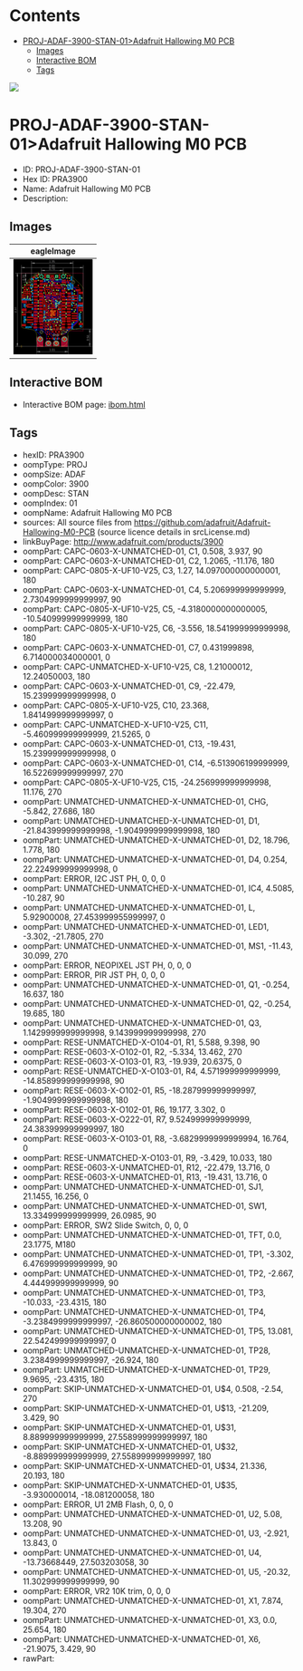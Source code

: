



Contents
========

* [PROJ-ADAF-3900-STAN-01>Adafruit Hallowing M0 PCB](#proj-adaf-3900-stan-01adafruit-hallowing-m0-pcb)
	* [Images](#images)
	* [Interactive BOM](#interactive-bom)
	* [Tags](#tags)
  
![][im]
# PROJ-ADAF-3900-STAN-01>Adafruit Hallowing M0 PCB

- ID: PROJ-ADAF-3900-STAN-01
- Hex ID: PRA3900
- Name: Adafruit Hallowing M0 PCB
- Description: 

## Images
  
  

|eagleImage|
| :---: |
|[![eagleImage](eagleImage_140.png)](eagleImage_600.png)|

## Interactive BOM

- Interactive BOM page: [ibom.html](kicad/bom/ibom.html)

## Tags

- hexID: PRA3900
- oompType: PROJ
- oompSize: ADAF
- oompColor: 3900
- oompDesc: STAN
- oompIndex: 01
- oompName: Adafruit Hallowing M0 PCB
- sources: All source files from https://github.com/adafruit/Adafruit-Hallowing-M0-PCB (source licence details in srcLicense.md)
- linkBuyPage: http://www.adafruit.com/products/3900
- oompPart: CAPC-0603-X-UNMATCHED-01, C1, 0.508, 3.937, 90
- oompPart: CAPC-0603-X-UNMATCHED-01, C2, 1.2065, -11.176, 180
- oompPart: CAPC-0805-X-UF10-V25, C3, 1.27, 14.097000000000001, 180
- oompPart: CAPC-0603-X-UNMATCHED-01, C4, 5.206999999999999, 2.7304999999999997, 90
- oompPart: CAPC-0805-X-UF10-V25, C5, -4.3180000000000005, -10.540999999999999, 180
- oompPart: CAPC-0805-X-UF10-V25, C6, -3.556, 18.541999999999998, 180
- oompPart: CAPC-0603-X-UNMATCHED-01, C7, 0.431999898, 6.714000034000001, 0
- oompPart: CAPC-UNMATCHED-X-UF10-V25, C8, 1.21000012, 12.24050003, 180
- oompPart: CAPC-0603-X-UNMATCHED-01, C9, -22.479, 15.239999999999998, 0
- oompPart: CAPC-0805-X-UF10-V25, C10, 23.368, 1.8414999999999997, 0
- oompPart: CAPC-UNMATCHED-X-UF10-V25, C11, -5.460999999999999, 21.5265, 0
- oompPart: CAPC-0603-X-UNMATCHED-01, C13, -19.431, 15.239999999999998, 0
- oompPart: CAPC-0603-X-UNMATCHED-01, C14, -6.513906199999999, 16.522699999999997, 270
- oompPart: CAPC-0805-X-UF10-V25, C15, -24.256999999999998, 11.176, 270
- oompPart: UNMATCHED-UNMATCHED-X-UNMATCHED-01, CHG, -5.842, 27.686, 180
- oompPart: UNMATCHED-UNMATCHED-X-UNMATCHED-01, D1, -21.843999999999998, -1.9049999999999998, 180
- oompPart: UNMATCHED-UNMATCHED-X-UNMATCHED-01, D2, 18.796, 1.778, 180
- oompPart: UNMATCHED-UNMATCHED-X-UNMATCHED-01, D4, 0.254, 22.224999999999998, 0
- oompPart: ERROR, I2C JST PH, 0, 0, 0
- oompPart: UNMATCHED-UNMATCHED-X-UNMATCHED-01, IC4, 4.5085, -10.287, 90
- oompPart: UNMATCHED-UNMATCHED-X-UNMATCHED-01, L, 5.92900008, 27.453999955999997, 0
- oompPart: UNMATCHED-UNMATCHED-X-UNMATCHED-01, LED1, -3.302, -21.7805, 270
- oompPart: UNMATCHED-UNMATCHED-X-UNMATCHED-01, MS1, -11.43, 30.099, 270
- oompPart: ERROR, NEOPIXEL JST PH, 0, 0, 0
- oompPart: ERROR, PIR JST PH, 0, 0, 0
- oompPart: UNMATCHED-UNMATCHED-X-UNMATCHED-01, Q1, -0.254, 16.637, 180
- oompPart: UNMATCHED-UNMATCHED-X-UNMATCHED-01, Q2, -0.254, 19.685, 180
- oompPart: UNMATCHED-UNMATCHED-X-UNMATCHED-01, Q3, 1.1429999999999998, 9.143999999999998, 270
- oompPart: RESE-UNMATCHED-X-O104-01, R1, 5.588, 9.398, 90
- oompPart: RESE-0603-X-O102-01, R2, -5.334, 13.462, 270
- oompPart: RESE-0603-X-O103-01, R3, -19.939, 20.6375, 0
- oompPart: RESE-UNMATCHED-X-O103-01, R4, 4.571999999999999, -14.858999999999998, 90
- oompPart: RESE-0603-X-O102-01, R5, -18.287999999999997, -1.9049999999999998, 180
- oompPart: RESE-0603-X-O102-01, R6, 19.177, 3.302, 0
- oompPart: RESE-0603-X-O222-01, R7, 9.524999999999999, 24.383999999999997, 180
- oompPart: RESE-0603-X-O103-01, R8, -3.6829999999999994, 16.764, 0
- oompPart: RESE-UNMATCHED-X-O103-01, R9, -3.429, 10.033, 180
- oompPart: RESE-0603-X-UNMATCHED-01, R12, -22.479, 13.716, 0
- oompPart: RESE-0603-X-UNMATCHED-01, R13, -19.431, 13.716, 0
- oompPart: UNMATCHED-UNMATCHED-X-UNMATCHED-01, SJ1, 21.1455, 16.256, 0
- oompPart: UNMATCHED-UNMATCHED-X-UNMATCHED-01, SW1, 13.334999999999999, 26.0985, 90
- oompPart: ERROR, SW2 Slide Switch, 0, 0, 0
- oompPart: UNMATCHED-UNMATCHED-X-UNMATCHED-01, TFT, 0.0, 23.1775, M180
- oompPart: UNMATCHED-UNMATCHED-X-UNMATCHED-01, TP1, -3.302, 6.476999999999999, 90
- oompPart: UNMATCHED-UNMATCHED-X-UNMATCHED-01, TP2, -2.667, 4.444999999999999, 90
- oompPart: UNMATCHED-UNMATCHED-X-UNMATCHED-01, TP3, -10.033, -23.4315, 180
- oompPart: UNMATCHED-UNMATCHED-X-UNMATCHED-01, TP4, -3.2384999999999997, -26.860500000000002, 180
- oompPart: UNMATCHED-UNMATCHED-X-UNMATCHED-01, TP5, 13.081, 22.542499999999997, 0
- oompPart: UNMATCHED-UNMATCHED-X-UNMATCHED-01, TP28, 3.2384999999999997, -26.924, 180
- oompPart: UNMATCHED-UNMATCHED-X-UNMATCHED-01, TP29, 9.9695, -23.4315, 180
- oompPart: SKIP-UNMATCHED-X-UNMATCHED-01, U$4, 0.508, -2.54, 270
- oompPart: SKIP-UNMATCHED-X-UNMATCHED-01, U$13, -21.209, 3.429, 90
- oompPart: SKIP-UNMATCHED-X-UNMATCHED-01, U$31, 8.889999999999999, 27.558999999999997, 180
- oompPart: SKIP-UNMATCHED-X-UNMATCHED-01, U$32, -8.889999999999999, 27.558999999999997, 180
- oompPart: SKIP-UNMATCHED-X-UNMATCHED-01, U$34, 21.336, 20.193, 180
- oompPart: SKIP-UNMATCHED-X-UNMATCHED-01, U$35, -3.930000014, -18.081200058, 180
- oompPart: ERROR, U1 2MB Flash, 0, 0, 0
- oompPart: UNMATCHED-UNMATCHED-X-UNMATCHED-01, U2, 5.08, 13.208, 90
- oompPart: UNMATCHED-UNMATCHED-X-UNMATCHED-01, U3, -2.921, 13.843, 0
- oompPart: UNMATCHED-UNMATCHED-X-UNMATCHED-01, U4, -13.73668449, 27.503203058, 30
- oompPart: UNMATCHED-UNMATCHED-X-UNMATCHED-01, U5, -20.32, 11.302999999999999, 90
- oompPart: ERROR, VR2 10K trim, 0, 0, 0
- oompPart: UNMATCHED-UNMATCHED-X-UNMATCHED-01, X1, 7.874, 19.304, 270
- oompPart: UNMATCHED-UNMATCHED-X-UNMATCHED-01, X3, 0.0, 25.654, 180
- oompPart: UNMATCHED-UNMATCHED-X-UNMATCHED-01, X6, -21.9075, 3.429, 90
- rawPart: 



[im]: eagleImage_450.png
